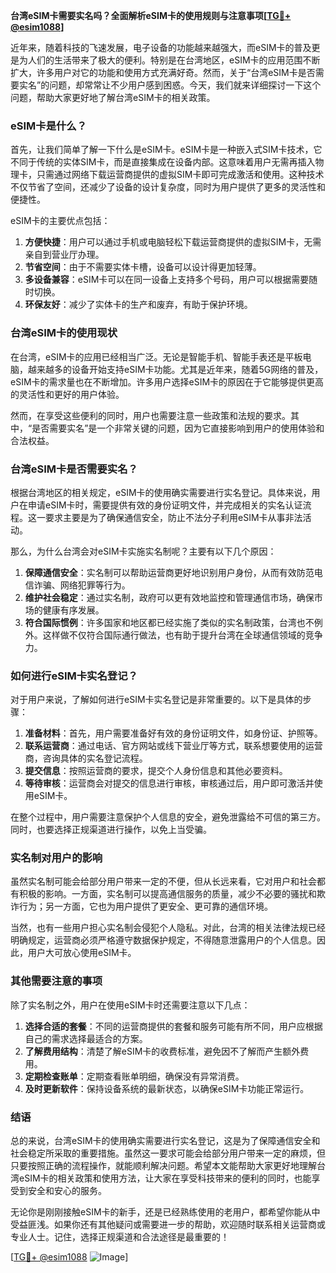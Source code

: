 **台湾eSIM卡需要实名吗？全面解析eSIM卡的使用规则与注意事项[[TG💪+ @esim1088](https://t.me/s/esim1088)]**

近年来，随着科技的飞速发展，电子设备的功能越来越强大，而eSIM卡的普及更是为人们的生活带来了极大的便利。特别是在台湾地区，eSIM卡的应用范围不断扩大，许多用户对它的功能和使用方式充满好奇。然而，关于“台湾eSIM卡是否需要实名”的问题，却常常让不少用户感到困惑。今天，我们就来详细探讨一下这个问题，帮助大家更好地了解台湾eSIM卡的相关政策。

### eSIM卡是什么？

首先，让我们简单了解一下什么是eSIM卡。eSIM卡是一种嵌入式SIM卡技术，它不同于传统的实体SIM卡，而是直接集成在设备内部。这意味着用户无需再插入物理卡，只需通过网络下载运营商提供的虚拟SIM卡即可完成激活和使用。这种技术不仅节省了空间，还减少了设备的设计复杂度，同时为用户提供了更多的灵活性和便捷性。

eSIM卡的主要优点包括：

1. **方便快捷**：用户可以通过手机或电脑轻松下载运营商提供的虚拟SIM卡，无需亲自到营业厅办理。
2. **节省空间**：由于不需要实体卡槽，设备可以设计得更加轻薄。
3. **多设备兼容**：eSIM卡可以在同一设备上支持多个号码，用户可以根据需要随时切换。
4. **环保友好**：减少了实体卡的生产和废弃，有助于保护环境。

### 台湾eSIM卡的使用现状

在台湾，eSIM卡的应用已经相当广泛。无论是智能手机、智能手表还是平板电脑，越来越多的设备开始支持eSIM卡功能。尤其是近年来，随着5G网络的普及，eSIM卡的需求量也在不断增加。许多用户选择eSIM卡的原因在于它能够提供更高的灵活性和更好的用户体验。

然而，在享受这些便利的同时，用户也需要注意一些政策和法规的要求。其中，“是否需要实名”是一个非常关键的问题，因为它直接影响到用户的使用体验和合法权益。

### 台湾eSIM卡是否需要实名？

根据台湾地区的相关规定，eSIM卡的使用确实需要进行实名登记。具体来说，用户在申请eSIM卡时，需要提供有效的身份证明文件，并完成相关的实名认证流程。这一要求主要是为了确保通信安全，防止不法分子利用eSIM卡从事非法活动。

那么，为什么台湾会对eSIM卡实施实名制呢？主要有以下几个原因：

1. **保障通信安全**：实名制可以帮助运营商更好地识别用户身份，从而有效防范电信诈骗、网络犯罪等行为。
2. **维护社会稳定**：通过实名制，政府可以更有效地监控和管理通信市场，确保市场的健康有序发展。
3. **符合国际惯例**：许多国家和地区都已经实施了类似的实名制政策，台湾也不例外。这样做不仅符合国际通行做法，也有助于提升台湾在全球通信领域的竞争力。

### 如何进行eSIM卡实名登记？

对于用户来说，了解如何进行eSIM卡实名登记是非常重要的。以下是具体的步骤：

1. **准备材料**：首先，用户需要准备好有效的身份证明文件，如身份证、护照等。
2. **联系运营商**：通过电话、官方网站或线下营业厅等方式，联系想要使用的运营商，咨询具体的实名登记流程。
3. **提交信息**：按照运营商的要求，提交个人身份信息和其他必要资料。
4. **等待审核**：运营商会对提交的信息进行审核，审核通过后，用户即可激活并使用eSIM卡。

在整个过程中，用户需要注意保护个人信息的安全，避免泄露给不可信的第三方。同时，也要选择正规渠道进行操作，以免上当受骗。

### 实名制对用户的影响

虽然实名制可能会给部分用户带来一定的不便，但从长远来看，它对用户和社会都有积极的影响。一方面，实名制可以提高通信服务的质量，减少不必要的骚扰和欺诈行为；另一方面，它也为用户提供了更安全、更可靠的通信环境。

当然，也有一些用户担心实名制会侵犯个人隐私。对此，台湾的相关法律法规已经明确规定，运营商必须严格遵守数据保护规定，不得随意泄露用户的个人信息。因此，用户大可放心使用eSIM卡。

### 其他需要注意的事项

除了实名制之外，用户在使用eSIM卡时还需要注意以下几点：

1. **选择合适的套餐**：不同的运营商提供的套餐和服务可能有所不同，用户应根据自己的需求选择最适合的方案。
2. **了解费用结构**：清楚了解eSIM卡的收费标准，避免因不了解而产生额外费用。
3. **定期检查账单**：定期查看账单明细，确保没有异常消费。
4. **及时更新软件**：保持设备系统的最新状态，以确保eSIM卡功能正常运行。

### 结语

总的来说，台湾eSIM卡的使用确实需要进行实名登记，这是为了保障通信安全和社会稳定所采取的重要措施。虽然这一要求可能会给部分用户带来一定的麻烦，但只要按照正确的流程操作，就能顺利解决问题。希望本文能帮助大家更好地理解台湾eSIM卡的相关政策和使用方法，让大家在享受科技带来的便利的同时，也能享受到安全和安心的服务。

无论你是刚刚接触eSIM卡的新手，还是已经熟练使用的老用户，都希望你能从中受益匪浅。如果你还有其他疑问或需要进一步的帮助，欢迎随时联系相关运营商或专业人士。记住，选择正规渠道和合法途径是最重要的！

[[TG💪+ @esim1088](https://t.me/s/esim1088) ![Image](https://i.postimg.cc/4NQfJmqS/Snipaste-2025-05-13-00-14-12.png)]